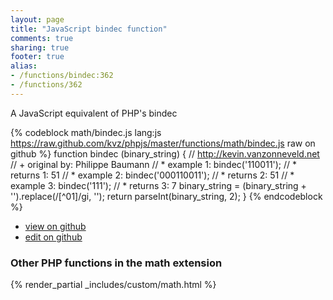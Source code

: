 ```yaml
---
layout: page
title: "JavaScript bindec function"
comments: true
sharing: true
footer: true
alias:
- /functions/bindec:362
- /functions/362
---
```

<!-- Generated by Rakefile:build -->
A JavaScript equivalent of PHP's bindec

{% codeblock math/bindec.js lang:js https://raw.github.com/kvz/phpjs/master/functions/math/bindec.js raw on github %}
function bindec (binary_string) {
    // http://kevin.vanzonneveld.net
    // +   original by: Philippe Baumann
    // *     example 1: bindec('110011');
    // *     returns 1: 51
    // *     example 2: bindec('000110011');
    // *     returns 2: 51
    // *     example 3: bindec('111');
    // *     returns 3: 7
    binary_string = (binary_string + '').replace(/[^01]/gi, '');
    return parseInt(binary_string, 2);
}
{% endcodeblock %}

 - [view on github](https://github.com/kvz/phpjs/blob/master/functions/math/bindec.js)
 - [edit on github](https://github.com/kvz/phpjs/edit/master/functions/math/bindec.js)

### Other PHP functions in the math extension
{% render_partial _includes/custom/math.html %}
